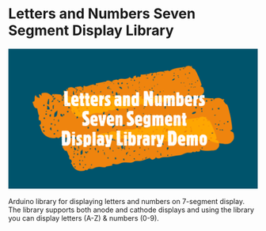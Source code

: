 # Letters and Numbers Seven Segment Display Library
[![Video showing the demo for the library usage](https://github.com/alikabeel/Letters-and-Numbers-Seven-Segment-Display-Library/blob/main/Extras/Video%20Demo.PNG)](http://www.youtube.com/watch?v=6GbRylG605I)

 Arduino library for displaying letters and numbers on 7-segment display. The library supports both anode and cathode displays and using the library you can display letters (A-Z) & numbers (0-9).
